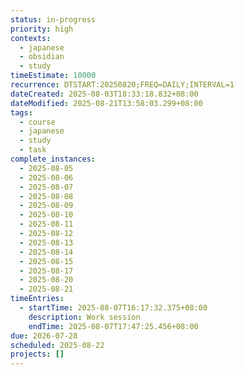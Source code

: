 ```yaml
---
status: in-progress
priority: high
contexts:
  - japanese
  - obsidian
  - study
timeEstimate: 10000
recurrence: DTSTART:20250820;FREQ=DAILY;INTERVAL=1
dateCreated: 2025-08-03T18:33:18.832+08:00
dateModified: 2025-08-21T13:58:03.299+08:00
tags:
  - course
  - japanese
  - study
  - task
complete_instances:
  - 2025-08-05
  - 2025-08-06
  - 2025-08-07
  - 2025-08-08
  - 2025-08-09
  - 2025-08-10
  - 2025-08-11
  - 2025-08-12
  - 2025-08-13
  - 2025-08-14
  - 2025-08-15
  - 2025-08-17
  - 2025-08-20
  - 2025-08-21
timeEntries:
  - startTime: 2025-08-07T16:17:32.375+08:00
    description: Work session
    endTime: 2025-08-07T17:47:25.456+08:00
due: 2026-07-28
scheduled: 2025-08-22
projects: []
---
```


